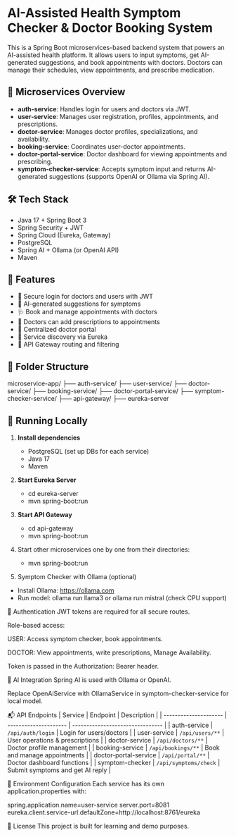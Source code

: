 # AI-Assisted Health Symptom Checker & Doctor Booking System

This is a Spring Boot microservices-based backend system that powers an AI-assisted health platform. It allows users to input symptoms, get AI-generated suggestions, and book appointments with doctors. Doctors can manage their schedules, view appointments, and prescribe medication.

## 🧩 Microservices Overview

- **auth-service**: Handles login for users and doctors via JWT.
- **user-service**: Manages user registration, profiles, appointments, and prescriptions.
- **doctor-service**: Manages doctor profiles, specializations, and availability.
- **booking-service**: Coordinates user-doctor appointments.
- **doctor-portal-service**: Doctor dashboard for viewing appointments and prescribing.
- **symptom-checker-service**: Accepts symptom input and returns AI-generated suggestions (supports OpenAI or Ollama via Spring AI).

## 🛠 Tech Stack

- Java 17 + Spring Boot 3
- Spring Security + JWT
- Spring Cloud (Eureka, Gateway)
- PostgreSQL
- Spring AI + Ollama (or OpenAI API)
- Maven

## 🚀 Features

- 🔐 Secure login for doctors and users with JWT
- 🧠 AI-generated suggestions for symptoms
- 🩺 Book and manage appointments with doctors
- 💊 Doctors can add prescriptions to appointments
- 📑 Centralized doctor portal
- 🧭 Service discovery via Eureka
- 📡 API Gateway routing and filtering

## 📂 Folder Structure
microservice-app/
├── auth-service/
├── user-service/
├── doctor-service/
├── booking-service/
├── doctor-portal-service/
├── symptom-checker-service/
├── api-gateway/
├── eureka-server


## 🧪 Running Locally

1. **Install dependencies**
   - PostgreSQL (set up DBs for each service)
   - Java 17
   - Maven

2. **Start Eureka Server**
   - cd eureka-server
   - mvn spring-boot:run

3. **Start API Gateway**
   - cd api-gateway
   - mvn spring-boot:run

4. Start other microservices one by one from their directories:
   - mvn spring-boot:run

5. Symptom Checker with Ollama (optional)
  - Install Ollama: https://ollama.com
  - Run model: ollama run llama3 or ollama run mistral (check CPU support)

🔑 Authentication
JWT tokens are required for all secure routes.

Role-based access:

USER: Access symptom checker, book appointments.

DOCTOR: View appointments, write prescriptions, Manage Availability.

Token is passed in the Authorization: Bearer <token> header.

🧠 AI Integration
Spring AI is used with Ollama or OpenAI.

Replace OpenAiService with OllamaService in symptom-checker-service for local model.

📬 API Endpoints
| Service               | Endpoint              | Description                      |
| --------------------- | --------------------- | -------------------------------- |
| auth-service          | `/api/auth/login`     | Login for users/doctors          |
| user-service          | `/api/users/**`       | User operations & prescriptions  |
| doctor-service        | `/api/doctors/**`     | Doctor profile management        |
| booking-service       | `/api/bookings/**`    | Book and manage appointments     |
| doctor-portal-service | `/api/portal/**`      | Doctor dashboard functions       |
| symptom-checker       | `/api/symptoms/check` | Submit symptoms and get AI reply |

🧼 Environment Configuration
Each service has its own application.properties with:

spring.application.name=user-service
server.port=8081
eureka.client.service-url.defaultZone=http://localhost:8761/eureka

📖 License
This project is built for learning and demo purposes.









